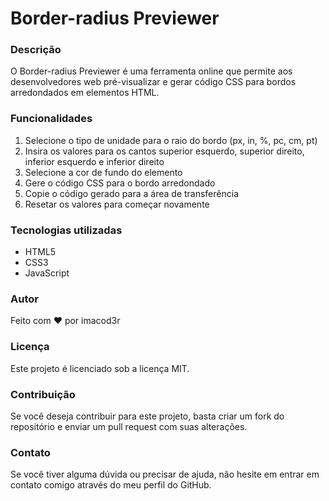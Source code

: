 # Border-radius Previewer

### Descrição
O Border-radius Previewer é uma ferramenta online que permite aos desenvolvedores web pré-visualizar e gerar código CSS para bordos arredondados em elementos HTML.

### Funcionalidades
1. Selecione o tipo de unidade para o raio do bordo (px, in, %, pc, cm, pt)
2. Insira os valores para os cantos superior esquerdo, superior direito, inferior esquerdo e inferior direito
3. Selecione a cor de fundo do elemento
4. Gere o código CSS para o bordo arredondado
5. Copie o código gerado para a área de transferência
6. Resetar os valores para começar novamente

### Tecnologias utilizadas
- HTML5
- CSS3
- JavaScript

### Autor
Feito com ❤️ por imacod3r

### Licença
Este projeto é licenciado sob a licença MIT.

### Contribuição
Se você deseja contribuir para este projeto, basta criar um fork do repositório e enviar um pull request com suas alterações.

### Contato
Se você tiver alguma dúvida ou precisar de ajuda, não hesite em entrar em contato comigo através do meu perfil do GitHub.
